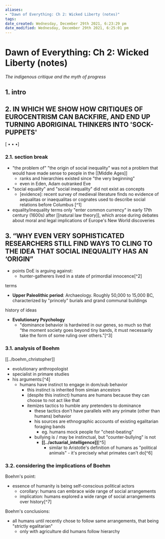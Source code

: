 ```yaml
---
aliases: 
- "Dawn of Everything: Ch 2: Wicked Liberty (notes)"
tags: 
date_created: Wednesday, December 29th 2021, 6:23:29 pm
date_modified: Wednesday, December 29th 2021, 6:25:01 pm
---
```


# Dawn of Everything: Ch 2: Wicked Liberty (notes)

*The indigenous critique and the myth of progress*

## 1. intro

## 2. IN WHICH WE SHOW HOW CRITIQUES OF EUROCENTRISM CAN BACKFIRE, AND END UP TURNING ABORIGINAL THINKERS INTO 'SOCK-PUPPETS'

[ • • •]

### 2.1. section break

- "the problem of" "the origin of social inequality" was not a problem that would have made sense to people in the [[Middle Ages]]
	- ranks and hierarchies existed since "the very beginning"
	- even in Eden, Adam outranked Eve
- "social equality" and "social inequality" did not exist as concepts
	- [evidence]: recent survey of medieval literature finds no evidence of aequalitas or inaequalitas or cognates used to describe social relations before Columbus [^1]
- equality/inequality terms only "enter common currency" in early 17th century (1600s) after [[natural law theory]], which arose during debates about moral and legal implications of Europe's New World discoveries

## 3. “WHY EVEN VERY SOPHISTICATED RESEARCHERS STILL FIND WAYS TO CLING TO THE IDEA THAT SOCIAL INEQUALITY HAS AN ‘ORIGIN”

- points DoE is arguing against:
	- hunter-gatherers lived in a state of primordial innocence[^2]

terms

- **Upper Paleolithic period**: Archaeology. Roughly 50,000 to 15,000 BC, characterized by "princely" burials and grand communal buildings

history of ideas

- **Evolutionary Psychology**
	- "dominance behavior is hardwired in our genes, so much so that “the moment society goes beyond tiny bands, it must necessarily take the form of some ruling over others."[^3]

### 3.1. analysis of Boehm

[[../boehm_christopher]]
- evolutionary anthropologist
- specialist in primare studies
- his arguments:[^4]
	- humans have instinct to engage in dom/sub behavior
		- this instinct is inherited from simian ancestors
		- (despite this instinct) humans are humans because they can choose to not act like that
		- itemizes tactics to humble any pretenders to dominance
			- these tactics don't have parallels with any primate (other than humans) behavior
			- his sources are ethnographic accounts of existing egalitarian foraging bands
				- eg. humans mock people for "chest-beating"
			- bullying is / may be instinctual, but "counter-bullying" is not
				- **[[../actuarial_intelligence]]**[^5]
					- similar to Aristotle's definition of humans as "political animals" - it's precisely what primates can't do[^6]

### 3.2. considering the implications of Boehm

Boehm's point:

- essence of humanity is being self-conscious political actors
	- corollary: humans can embrace wide range of social arrangements
	- implication: humans explored a wide range of social arrangements over history[^7]

Boehm's conclusions:

- all humans until recently chose to follow same arrangements, that being "strictly egalitarian"
	- only with agriculture did humans follow hierarchy
